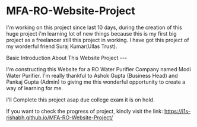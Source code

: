 # MFA-RO-Website-Project
I'm working on this project since last 10 days, during the creation of this huge project i'm learning lot of new things because this is my first big project as a freelancer still this project in working. I have got this project of my worderful friend Suraj Kumar(Ullas Trust).

Basic Introduction About This Website Project ---

I'm constructing this Website for a RO Water Purifier Company named Modi Water Purifier. I'm really thankful to Ashok Gupta (Business Head) and Pankaj Gupta (Admin) to giving me this wonderful opportunity to create a way of learning for me.


I'll Complete this project asap due college exam it is on hold.

If you want to check the progress of project, kindly visit the link:
https://i1s-rishabh.github.io/MFA-RO-Website-Project/
